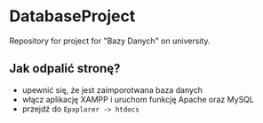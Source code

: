 # DatabaseProject
Repository for project for "Bazy Danych" on university.

## Jak odpalić stronę?
+ upewnić się, że jest zaimporotwana baza danych
+ włącz aplikację XAMPP i uruchom funkcję Apache oraz MySQL
+ przejdź do `Epxplorer -> htdocs`

